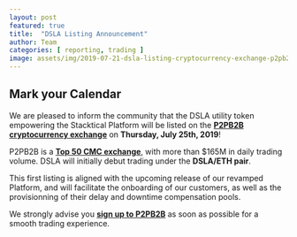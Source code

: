 ```yaml
---
layout: post
featured: true
title:  "DSLA Listing Announcement"
author: Team
categories: [ reporting, trading ]
image: assets/img/2019-07-21-dsla-listing-cryptocurrency-exchange-p2pb2b-july-25.jpg
---
```


## <i class="fas fa-calendar"></i> Mark your Calendar

We are pleased to inform the community that the DSLA utility token empowering the Stacktical Platform will be listed on the **[P2PB2B cryptocurrency exchange](https://p2pb2b.io)** on **Thursday, July 25th, 2019**!

P2PB2B is a **[Top 50 CMC exchange](https://coinmarketcap.com/rankings/exchanges/)**, with more than $165M in daily trading volume. DSLA will initially debut trading under the **DSLA/ETH pair**.

This first listing is aligned with the upcoming release of our revamped Platform, and will facilitate the onboarding of our customers, as well as the provisionning of their delay and downtime compensation pools.

We strongly advise you **[sign up to P2PB2B](https://p2pb2b.io)** as soon as possible for a smooth trading experience.


